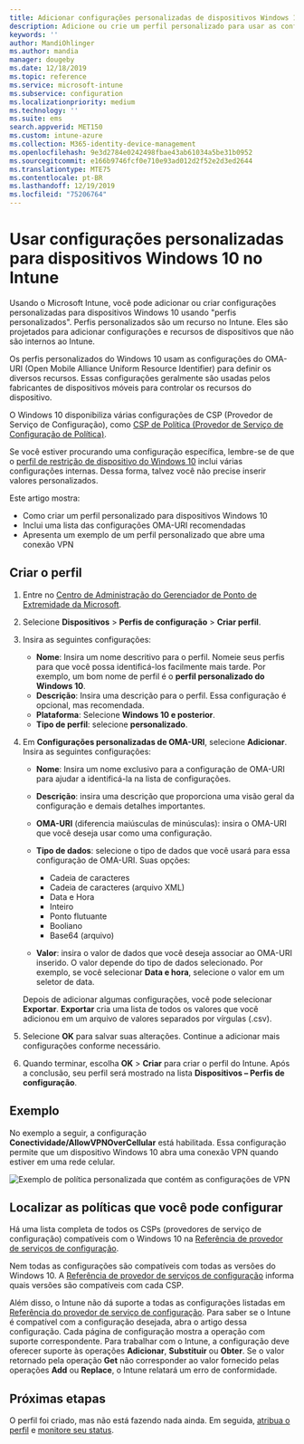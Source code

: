 ```yaml
---
title: Adicionar configurações personalizadas de dispositivos Windows 10 no Microsoft Intune – Azure | Microsoft Docs
description: Adicione ou crie um perfil personalizado para usar as configurações de OMA-URI para dispositivos que executam o Windows 10 no Microsoft Intune. Use um perfil personalizado para adicionar configurações personalizadas.
keywords: ''
author: MandiOhlinger
ms.author: mandia
manager: dougeby
ms.date: 12/18/2019
ms.topic: reference
ms.service: microsoft-intune
ms.subservice: configuration
ms.localizationpriority: medium
ms.technology: ''
ms.suite: ems
search.appverid: MET150
ms.custom: intune-azure
ms.collection: M365-identity-device-management
ms.openlocfilehash: 9e3d2784e0242498fbae43ab61034a5be31b0952
ms.sourcegitcommit: e166b9746fcf0e710e93ad012d2f52e2d3ed2644
ms.translationtype: MTE75
ms.contentlocale: pt-BR
ms.lasthandoff: 12/19/2019
ms.locfileid: "75206764"
---
```

# <a name="use-custom-settings-for-windows-10-devices-in-intune"></a>Usar configurações personalizadas para dispositivos Windows 10 no Intune

Usando o Microsoft Intune, você pode adicionar ou criar configurações personalizadas para dispositivos Windows 10 usando "perfis personalizados". Perfis personalizados são um recurso no Intune. Eles são projetados para adicionar configurações e recursos de dispositivos que não são internos ao Intune.

Os perfis personalizados do Windows 10 usam as configurações do OMA-URI (Open Mobile Alliance Uniform Resource Identifier) para definir os diversos recursos. Essas configurações geralmente são usadas pelos fabricantes de dispositivos móveis para controlar os recursos do dispositivo. 

O Windows 10 disponibiliza várias configurações de CSP (Provedor de Serviço de Configuração), como [CSP de Política (Provedor de Serviço de Configuração de Política)](https://technet.microsoft.com/itpro/windows/manage/how-it-pros-can-use-configuration-service-providers).

Se você estiver procurando uma configuração específica, lembre-se de que o [perfil de restrição de dispositivo do Windows 10](device-restrictions-windows-10.md) inclui várias configurações internas. Dessa forma, talvez você não precise inserir valores personalizados.

Este artigo mostra:

- Como criar um perfil personalizado para dispositivos Windows 10
- Inclui uma lista das configurações OMA-URI recomendadas
- Apresenta um exemplo de um perfil personalizado que abre uma conexão VPN

## <a name="create-the-profile"></a>Criar o perfil

1. Entre no [Centro de Administração do Gerenciador de Ponto de Extremidade da Microsoft](https://go.microsoft.com/fwlink/?linkid=2109431).
2. Selecione **Dispositivos** > **Perfis de configuração** > **Criar perfil**.
3. Insira as seguintes configurações:

    - **Nome**: Insira um nome descritivo para o perfil. Nomeie seus perfis para que você possa identificá-los facilmente mais tarde. Por exemplo, um bom nome de perfil é o **perfil personalizado do Windows 10**.
    - **Descrição**: Insira uma descrição para o perfil. Essa configuração é opcional, mas recomendada.
    - **Plataforma**: Selecione **Windows 10 e posterior**.
    - **Tipo de perfil**: selecione **personalizado**.

4. Em **Configurações personalizadas de OMA-URI**, selecione **Adicionar**. Insira as seguintes configurações:

    - **Nome**: Insira um nome exclusivo para a configuração de OMA-URI para ajudar a identificá-la na lista de configurações.
    - **Descrição**: insira uma descrição que proporciona uma visão geral da configuração e demais detalhes importantes.
    - **OMA-URI** (diferencia maiúsculas de minúsculas): insira o OMA-URI que você deseja usar como uma configuração.
    - **Tipo de dados**: selecione o tipo de dados que você usará para essa configuração de OMA-URI. Suas opções:

        - Cadeia de caracteres
        - Cadeia de caracteres (arquivo XML)
        - Data e Hora
        - Inteiro
        - Ponto flutuante
        - Booliano
        - Base64 (arquivo)

    - **Valor**: insira o valor de dados que você deseja associar ao OMA-URI inserido. O valor depende do tipo de dados selecionado. Por exemplo, se você selecionar **Data e hora**, selecione o valor em um seletor de data.

    Depois de adicionar algumas configurações, você pode selecionar **Exportar**. **Exportar** cria uma lista de todos os valores que você adicionou em um arquivo de valores separados por vírgulas (.csv).

5. Selecione **OK** para salvar suas alterações. Continue a adicionar mais configurações conforme necessário.
6. Quando terminar, escolha **OK** > **Criar** para criar o perfil do Intune. Após a conclusão, seu perfil será mostrado na lista **Dispositivos – Perfis de configuração**.

## <a name="example"></a>Exemplo

No exemplo a seguir, a configuração **Conectividade/AllowVPNOverCellular** está habilitada. Essa configuração permite que um dispositivo Windows 10 abra uma conexão VPN quando estiver em uma rede celular.

![Exemplo de política personalizada que contém as configurações de VPN](./media/custom-settings-windows-10/custom-policy-example.png)

## <a name="find-the-policies-you-can-configure"></a>Localizar as políticas que você pode configurar

Há uma lista completa de todos os CSPs (provedores de serviço de configuração) compatíveis com o Windows 10 na [Referência de provedor de serviços de configuração](https://msdn.microsoft.com/windows/hardware/commercialize/customize/mdm/configuration-service-provider-reference).

Nem todas as configurações são compatíveis com todas as versões do Windows 10. A [Referência de provedor de serviços de configuração](https://msdn.microsoft.com/windows/hardware/commercialize/customize/mdm/configuration-service-provider-reference) informa quais versões são compatíveis com cada CSP.

Além disso, o Intune não dá suporte a todas as configurações listadas em [Referência do provedor de serviço de configuração](https://msdn.microsoft.com/windows/hardware/commercialize/customize/mdm/configuration-service-provider-reference). Para saber se o Intune é compatível com a configuração desejada, abra o artigo dessa configuração. Cada página de configuração mostra a operação com suporte correspondente. Para trabalhar com o Intune, a configuração deve oferecer suporte às operações **Adicionar**, **Substituir** ou **Obter**. Se o valor retornado pela operação **Get** não corresponder ao valor fornecido pelas operações **Add** ou **Replace**, o Intune relatará um erro de conformidade.

## <a name="next-steps"></a>Próximas etapas

O perfil foi criado, mas não está fazendo nada ainda. Em seguida, [atribua o perfil](../device-profile-assign.md) e [monitore seu status](device-profile-monitor.md).

